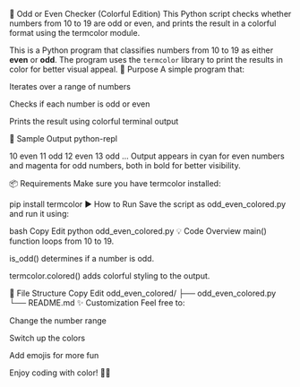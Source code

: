 🔢 Odd or Even Checker (Colorful Edition)
This Python script checks whether numbers from 10 to 19 are odd or even, and prints the result in a colorful format using the termcolor module.

This is a Python program that classifies numbers from 10 to 19 as either **even** or **odd**. The program uses the `termcolor` library to print the results in color for better visual appeal.
🎯 Purpose
A simple program that:

Iterates over a range of numbers

Checks if each number is odd or even

Prints the result using colorful terminal output

🧪 Sample Output
python-repl


10 even
11 odd
12 even
13 odd
...
Output appears in cyan for even numbers and magenta for odd numbers, both in bold for better visibility.

📦 Requirements
Make sure you have termcolor installed:


pip install termcolor
▶️ How to Run
Save the script as odd_even_colored.py and run it using:

bash
Copy
Edit
python odd_even_colored.py
💡 Code Overview
main() function loops from 10 to 19.

is_odd() determines if a number is odd.

termcolor.colored() adds colorful styling to the output.

📁 File Structure
Copy
Edit
odd_even_colored/
├── odd_even_colored.py
└── README.md
✨ Customization
Feel free to:

Change the number range

Switch up the colors

Add emojis for more fun

Enjoy coding with color! 🎨🚀
